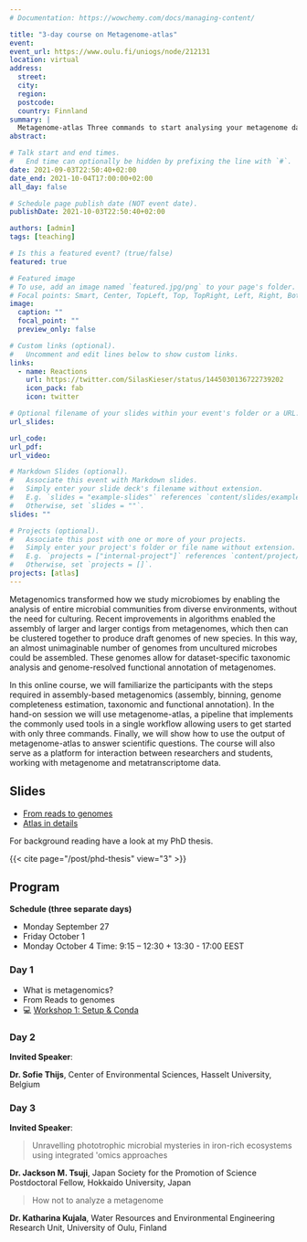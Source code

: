 ```yaml
---
# Documentation: https://wowchemy.com/docs/managing-content/

title: "3-day course on Metagenome-atlas"
event:
event_url: https://www.oulu.fi/uniogs/node/212131
location: virtual
address:
  street:
  city:
  region:
  postcode:
  country: Finnland
summary: |
  Metagenome-atlas Three commands to start analysing your metagenome data
abstract:

# Talk start and end times.
#   End time can optionally be hidden by prefixing the line with `#`.
date: 2021-09-03T22:50:40+02:00
date_end: 2021-10-04T17:00:00+02:00
all_day: false

# Schedule page publish date (NOT event date).
publishDate: 2021-10-03T22:50:40+02:00

authors: [admin]
tags: [teaching]

# Is this a featured event? (true/false)
featured: true

# Featured image
# To use, add an image named `featured.jpg/png` to your page's folder.
# Focal points: Smart, Center, TopLeft, Top, TopRight, Left, Right, BottomLeft, Bottom, BottomRight.
image:
  caption: ""
  focal_point: ""
  preview_only: false

# Custom links (optional).
#   Uncomment and edit lines below to show custom links.
links:
  - name: Reactions
    url: https://twitter.com/SilasKieser/status/1445030136722739202
    icon_pack: fab
    icon: twitter

# Optional filename of your slides within your event's folder or a URL.
url_slides:

url_code:
url_pdf:
url_video:

# Markdown Slides (optional).
#   Associate this event with Markdown slides.
#   Simply enter your slide deck's filename without extension.
#   E.g. `slides = "example-slides"` references `content/slides/example-slides.md`.
#   Otherwise, set `slides = ""`.
slides: ""

# Projects (optional).
#   Associate this post with one or more of your projects.
#   Simply enter your project's folder or file name without extension.
#   E.g. `projects = ["internal-project"]` references `content/project/deep-learning/index.md`.
#   Otherwise, set `projects = []`.
projects: [atlas]
---
```


Metagenomics transformed how we study microbiomes by enabling the analysis of entire microbial communities from diverse environments, without the need for culturing. Recent improvements in algorithms enabled the assembly of larger and larger contigs from metagenomes, which then can be clustered together to produce draft genomes of new species. In this way, an almost unimaginable number of genomes from uncultured microbes could be assembled. These genomes allow for dataset-specific taxonomic analysis and genome-resolved functional annotation of metagenomes.

In this online course, we will familiarize the participants with the steps required in assembly-based metagenomics (assembly, binning, genome completeness estimation, taxonomic and functional annotation). In the hand-on session we will use metagenome-atlas, a pipeline that implements the commonly used tools in a single workflow allowing users to get started with only three commands. Finally, we will show how to use the output of metagenome-atlas to answer scientific questions. The course will also serve as a platform for interaction between researchers and students,  working with metagenome and metatranscriptome data.









## Slides
- [From reads to genomes](Slides_1_Reads_to_genomes.pdf)
- [Atlas in details](Slides_3_Atlas_detail.pdf)

For background reading have a look at my PhD thesis.

{{< cite page="/post/phd-thesis" view="3" >}}



## Program

**Schedule (three separate days)**
- Monday September 27
- Friday October 1
- Monday October 4
Time: 9:15 – 12:30 + 13:30 - 17:00 EEST



### Day 1

- What is metagenomics?
- From Reads to genomes
- :computer: [Workshop 1: Setup & Conda](https://metagenome-atlas.shinyapps.io/1_Get_started/)




### Day 2
**Invited Speaker**:

**Dr. Sofie Thijs**, Center of Environmental Sciences, Hasselt University, Belgium


### Day 3

**Invited Speaker**:
> Unravelling phototrophic microbial mysteries in iron-rich ecosystems using integrated 'omics approaches

**Dr. Jackson M. Tsuji**, Japan Society for the Promotion of Science Postdoctoral Fellow, Hokkaido University, Japan

> How not to analyze a metagenome

**Dr. Katharina Kujala**, Water Resources and Environmental Engineering Research Unit, University of Oulu, Finland
